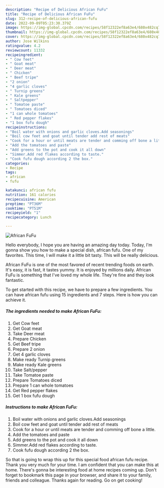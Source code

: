```yaml
---
description: "Recipe of Delicious African FuFu"
title: "Recipe of Delicious African FuFu"
slug: 312-recipe-of-delicious-african-fufu
date: 2022-09-09T05:23:30.379Z
image: https://img-global.cpcdn.com/recipes/58f12322ef8a63e4/680x482cq70/african-fufu-recipe-main-photo.jpg
thumbnail: https://img-global.cpcdn.com/recipes/58f12322ef8a63e4/680x482cq70/african-fufu-recipe-main-photo.jpg
cover: https://img-global.cpcdn.com/recipes/58f12322ef8a63e4/680x482cq70/african-fufu-recipe-main-photo.jpg
author: Jose Wilkins
ratingvalue: 4.2
reviewcount: 11332
recipeingredient:
- " Cow feet"
- " Goat meat"
- " Deer meat"
- " Chicken"
- " Beef tripe"
- "2 onion"
- "4 garlic cloves"
- " Turnip greens"
- " Kale greens"
- " Saltpepper"
- " Tomatoe paste"
- " Tomatoes diced"
- "1 can whole tomatoes"
- " Red pepper flakes"
- "1 box fufu dough"
recipeinstructions:
- "Boil water with onions and garlic cloves.Add seasonings"
- "Boil cow feet and goat until tender add rest of meats"
- "Cook for a hour or until meats are tender and comming off bone a little."
- "Add the tomatoes and paste"
- "Add greens to the pot and cook it all down"
- "Simmer.Add red flakes according to taste."
- "Cook fufu dough according 2 the box."
categories:
- Recipe
tags:
- african
- fufu

katakunci: african fufu 
nutrition: 161 calories
recipecuisine: American
preptime: "PT36M"
cooktime: "PT51M"
recipeyield: "1"
recipecategory: Lunch

---
```



![African FuFu](https://img-global.cpcdn.com/recipes/58f12322ef8a63e4/680x482cq70/african-fufu-recipe-main-photo.jpg)

Hello everybody, I hope you are having an amazing day today. Today, I'm gonna show you how to make a special dish, african fufu. One of my favorites. This time, I will make it a little bit tasty. This will be really delicious.



African FuFu is one of the most favored of recent trending foods on earth. It's easy, it is fast, it tastes yummy. It is enjoyed by millions daily. African FuFu is something that I've loved my whole life. They're fine and they look fantastic.


To get started with this recipe, we have to prepare a few ingredients. You can have african fufu using 15 ingredients and 7 steps. Here is how you can achieve it.

<!--inarticleads1-->

##### The ingredients needed to make African FuFu:

1. Get  Cow feet
1. Get  Goat meat
1. Take  Deer meat
1. Prepare  Chicken
1. Get  Beef tripe
1. Prepare 2 onion
1. Get 4 garlic cloves
1. Make ready  Turnip greens
1. Make ready  Kale greens
1. Take  Salt/pepper
1. Take  Tomatoe paste
1. Prepare  Tomatoes diced
1. Prepare 1 can whole tomatoes
1. Get  Red pepper flakes
1. Get 1 box fufu dough




<!--inarticleads2-->

##### Instructions to make African FuFu:

1. Boil water with onions and garlic cloves.Add seasonings
1. Boil cow feet and goat until tender add rest of meats
1. Cook for a hour or until meats are tender and comming off bone a little.
1. Add the tomatoes and paste
1. Add greens to the pot and cook it all down
1. Simmer.Add red flakes according to taste.
1. Cook fufu dough according 2 the box.




So that is going to wrap this up for this special food african fufu recipe. Thank you very much for your time. I am confident that you can make this at home. There's gonna be interesting food at home recipes coming up. Don't forget to bookmark this page in your browser, and share it to your family, friends and colleague. Thanks again for reading. Go on get cooking!
